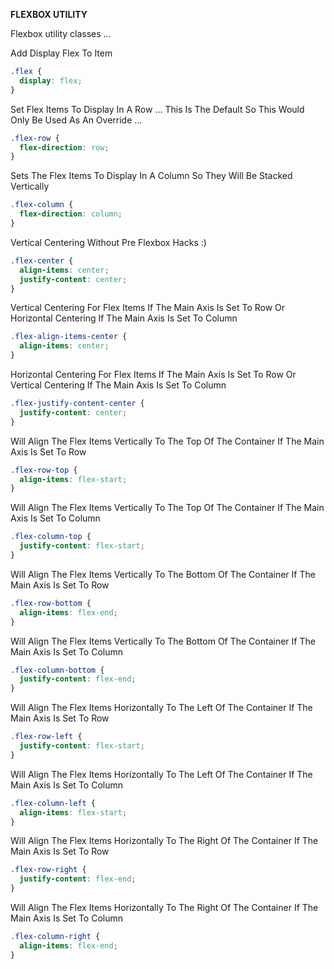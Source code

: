 **FLEXBOX UTILITY**

Flexbox utility classes ...

Add Display Flex To Item
```css
.flex {
  display: flex;
}
```
Set Flex Items To Display In A Row ... This Is The Default So This Would Only Be Used As An Override ...
```css
.flex-row {
  flex-direction: row;
}
```
Sets The Flex Items To Display In A Column So They Will Be Stacked Vertically
```css
.flex-column {
  flex-direction: column;
}
```
Vertical Centering Without Pre Flexbox Hacks :)
```css
.flex-center {
  align-items: center;
  justify-content: center;
}
```

Vertical Centering For Flex Items If The Main Axis Is Set To Row Or Horizontal Centering If The Main Axis Is Set To Column
```css
.flex-align-items-center {
  align-items: center;
}
```
Horizontal Centering For Flex Items If The Main Axis Is Set To Row Or Vertical Centering If The Main Axis Is Set To Column
```css
.flex-justify-content-center {
  justify-content: center;
}
```
Will Align The Flex Items Vertically To The Top Of The Container If The Main Axis Is Set To Row
```css
.flex-row-top {
  align-items: flex-start;
}
```
Will Align The Flex Items Vertically To The Top Of The Container If The Main Axis Is Set To Column
```css
.flex-column-top {
  justify-content: flex-start;
}
```
Will Align The Flex Items Vertically To The Bottom Of The Container If The Main Axis Is Set To Row
```css
.flex-row-bottom {
  align-items: flex-end;
}
```
Will Align The Flex Items Vertically To The Bottom Of The Container If The Main Axis Is Set To Column
```css
.flex-column-bottom {
  justify-content: flex-end;
}
```
Will Align The Flex Items Horizontally To The Left Of The Container If The Main Axis Is Set To Row
```css
.flex-row-left {
  justify-content: flex-start;
}
```
Will Align The Flex Items Horizontally To The Left Of The Container If The Main Axis Is Set To Column
```css
.flex-column-left {
  align-items: flex-start;
}
```
Will Align The Flex Items Horizontally To The Right Of The Container If The Main Axis Is Set To Row
```css
.flex-row-right {
  justify-content: flex-end;
}
```
Will Align The Flex Items Horizontally To The Right Of The Container If The Main Axis Is Set To Column
```css
.flex-column-right {
  align-items: flex-end;
}
```
